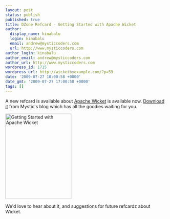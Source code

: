 ```yaml
---
layout: post
status: publish
published: true
title: DZone Refcard - Getting Started with Apache Wicket
author:
  display_name: kinabalu
  login: kinabalu
  email: andrew@mysticcoders.com
  url: http://www.mysticcoders.com
author_login: kinabalu
author_email: andrew@mysticcoders.com
author_url: http://www.mysticcoders.com
wordpress_id: 1715
wordpress_url: http://wicketbyexample.com/?p=59
date: '2009-07-27 10:00:58 +0000'
date_gmt: '2009-07-27 17:00:58 +0000'
tags: []
---
```

<p>A new refcard is available about <a href="http://wicket.apache.org" target="_blank">Apache Wicket</a> is available now.  <a href="http://www.mysticcoders.com/blog/2009/07/27/dzone-refcard-getting-started-with-apache-wicket/">Download it</a> from Mystic's blog which has all the goodies waiting for you.</p>
<p><a href="http://www.mysticcoders.com/blog/2009/07/27/dzone-refcard-getting-started-with-apache-wicket/"><img src="http://www.mysticcoders.com/wp-content/uploads/2009/07/118731.png" alt="Getting Started with Apache Wicket" title="Getting Started with Apache Wicket" width="206" height="266" class="alignnone size-full wp-image-61" /></a></p>
<p>We'd love to hear about it, and suggestions for future refcardz about Wicket.</p>
